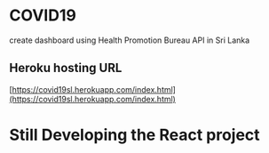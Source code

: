 # COVID19
create dashboard using Health Promotion Bureau API in Sri Lanka

## Heroku hosting URL
[https://covid19sl.herokuapp.com/index.html](https://covid19sl.herokuapp.com/index.html)

# Still Developing the React project

